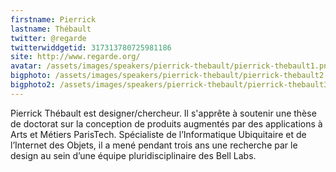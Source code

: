 ```yaml
---
firstname: Pierrick 
lastname: Thébault
twitter: @regarde
twitterwiddgetid: 317313780725981186
site: http://www.regarde.org/
avatar: /assets/images/speakers/pierrick-thebault/pierrick-thebault1.png
bigphoto: /assets/images/speakers/pierrick-thebault/pierrick-thebault2.png
bigphoto2: /assets/images/speakers/pierrick-thebault/pierrick-thebault3.png
---
```

Pierrick Thébault est designer/chercheur. Il s'apprête à soutenir une thèse de doctorat sur la conception de produits augmentés par des applications à Arts et Métiers ParisTech. Spécialiste de l’Informatique Ubiquitaire et de l’Internet des Objets, il a mené pendant trois ans une recherche par le design au sein d’une équipe pluridisciplinaire des Bell Labs.

